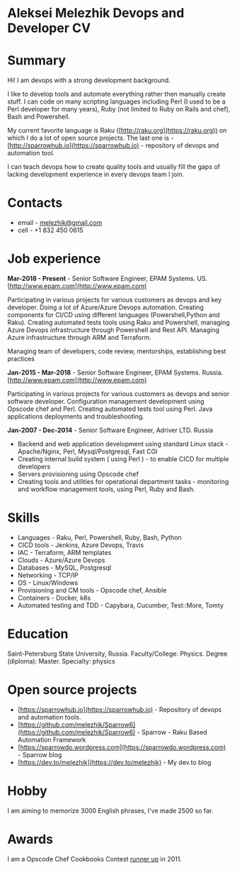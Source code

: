 # Aleksei Melezhik Devops and Developer CV

# Summary

Hi! I am devops with a strong development background.

I like to develop tools and automate everything rather then manually create stuff.
I can code on many scripting languages including Perl (I used to be a Perl developer for many years),
Ruby (not limited to Ruby on Rails and chef), Bash and Powershell.

My current favorite language is Raku ([http://raku.org](https://raku.org)) on which I do a lot of open source projects.
The last one is - [http://sparrowhub.io](https://sparrowhub.io) - repository of devops and automation tool.

I can teach devops how to create quality tools and usually fill the gaps of lacking development experience
in every devops team I join.

# Contacts

* email - melezhik@gmail.com
* cell - +1 832 450 0615

# Job experience

**Mar-2018 - Present** - Senior Software Engineer, EPAM Systems. US. [http://www.epam.com](http://www.epam.com)

Participating in various projects for various customers as devops and key developer. Doing a lot of Azure/Azure Devops automation.
Creating components for CI/CD using different languages (Powershell,Python and Raku). Creating automated tests tools using Raku and
Powershell, managing Azure Devops infrastructure through Powershell and Rest API. Managing Azure infrastructure through ARM and Terraform.

Managing team of developers, code review, mentorships, establishing best practices

**Jan-2015 - Mar-2018** - Senior Software Engineer, EPAM Systems. Russia. [http://www.epam.com](http://www.epam.com)

Participating in various projects for various customers as devops and senior software developer. 
Configuration management development using Opscode chef and Perl. Creating automated tests tool using Perl.
Java applications deployments and troubleshooting.

**Jan-2007 - Dec-2014** - Senior Software Engineer, Adriver LTD. Russia

* Backend and web application development using standard Linux stack - Apache/Nginx, Perl, Mysql/Postgresql, Fast CGI
* Creating internal build system ( using Perl ) - to enable CICD for multiple developers
* Servers provisioning using Opscode chef
* Creating tools and utilities for operational department tasks -  monitoring and workflow management tools, using Perl, Ruby and Bash.

# Skills

* Languages - Raku, Perl, Powershell, Ruby, Bash, Python
* CICD tools - Jenkins, Azure Devops, Travis
* IAC - Terraform, ARM templates
* Clouds - Azure/Azure Devops
* Databases - MySQL, Postgresql
* Networking - TCP/IP
* OS - Linux/Windows
* Provisioning and CM tools - Opscode chef, Ansible
* Containers - Docker, k8s
* Automated testing and TDD - Capybara, Cucumber, Test::More, Tomty

# Education

Saint-Petersburg State University, Russia. Faculty/College: Physics. Degree (diploma): Master. Specialty: physics

# Open source projects

* [https://sparrowhub.io](https://sparrowhub.io) - Repository of devops and automation tools.
* [https://github.com/melezhik/Sparrow6](https://github.com/melezhik/Sparrow6) - Sparrow - Raku Based Automation Framework
* [https://sparrowdo.wordpress.com](https://sparrowdo.wordpress.com) - Sparrow blog
* [https://dev.to/melezhik](https://dev.to/melezhik) - My dev.to blog

# Hobby

I am aiming to memorize 3000 English phrases, I've made 2500 so far.

# Awards

I am a Opscode Chef Cookbooks Contest [runner up](https://blog.chef.io/the-cookbook-contest-is-over-and-the-winners-are/) in 2011.
